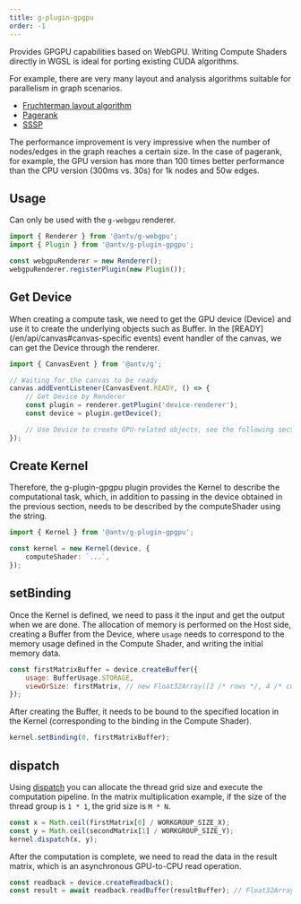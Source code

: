```yaml
---
title: g-plugin-gpgpu
order: -1
---
```


Provides GPGPU capabilities based on WebGPU. Writing Compute Shaders directly in WGSL is ideal for porting existing CUDA algorithms.

For example, there are very many layout and analysis algorithms suitable for parallelism in graph scenarios.

- [Fruchterman layout algorithm](/en/examples/gpgpu/graph-analysis-algorithm/#fruchterman)
- [Pagerank](/en/examples/gpgpu/graph-analysis-algorithm/#pagerank)
- [SSSP](/en/examples/gpgpu/graph-analysis-algorithm/#bellman-ford)

The performance improvement is very impressive when the number of nodes/edges in the graph reaches a certain size. In the case of pagerank, for example, the GPU version has more than 100 times better performance than the CPU version (300ms vs. 30s) for 1k nodes and 50w edges.

## Usage

Can only be used with the `g-webgpu` renderer.

```js
import { Renderer } from '@antv/g-webgpu';
import { Plugin } from '@antv/g-plugin-gpgpu';

const webgpuRenderer = new Renderer();
webgpuRenderer.registerPlugin(new Plugin());
```

## Get Device

When creating a compute task, we need to get the GPU device (Device) and use it to create the underlying objects such as Buffer. In the [READY](/en/api/canvas#canvas-specific events) event handler of the canvas, we can get the Device through the renderer.

```js
import { CanvasEvent } from '@antv/g';

// Waiting for the canvas to be ready
canvas.addEventListener(CanvasEvent.READY, () => {
    // Get Device by Renderer
    const plugin = renderer.getPlugin('device-renderer');
    const device = plugin.getDevice();

    // Use Device to create GPU-related objects, see the following section
});
```

## Create Kernel

Therefore, the g-plugin-gpgpu plugin provides the Kernel to describe the computational task, which, in addition to passing in the device obtained in the previous section, needs to be described by the computeShader using the string.

```ts
import { Kernel } from '@antv/g-plugin-gpgpu';

const kernel = new Kernel(device, {
    computeShader: `...`,
});
```

## setBinding

Once the Kernel is defined, we need to pass it the input and get the output when we are done. The allocation of memory is performed on the Host side, creating a Buffer from the Device, where `usage` needs to correspond to the memory usage defined in the Compute Shader, and writing the initial memory data.

```js
const firstMatrixBuffer = device.createBuffer({
    usage: BufferUsage.STORAGE,
    viewOrSize: firstMatrix, // new Float32Array([2 /* rows */, 4 /* columns */, 1, 2, 3, 4, 5, 6, 7, 8])
});
```

After creating the Buffer, it needs to be bound to the specified location in the Kernel (corresponding to the binding in the Compute Shader).

```js
kernel.setBinding(0, firstMatrixBuffer);
```

## dispatch

Using [dispatch](https://www.w3.org/TR/WGSL/#dispatch-command) you can allocate the thread grid size and execute the computation pipeline. In the matrix multiplication example, if the size of the thread group is `1 * 1`, the grid size is `M * N`.

```js
const x = Math.ceil(firstMatrix[0] / WORKGROUP_SIZE_X);
const y = Math.ceil(secondMatrix[1] / WORKGROUP_SIZE_Y);
kernel.dispatch(x, y);
```

After the computation is complete, we need to read the data in the result matrix, which is an asynchronous GPU-to-CPU read operation.

```js
const readback = device.createReadback();
const result = await readback.readBuffer(resultBuffer); // Float32Array([...])
```
